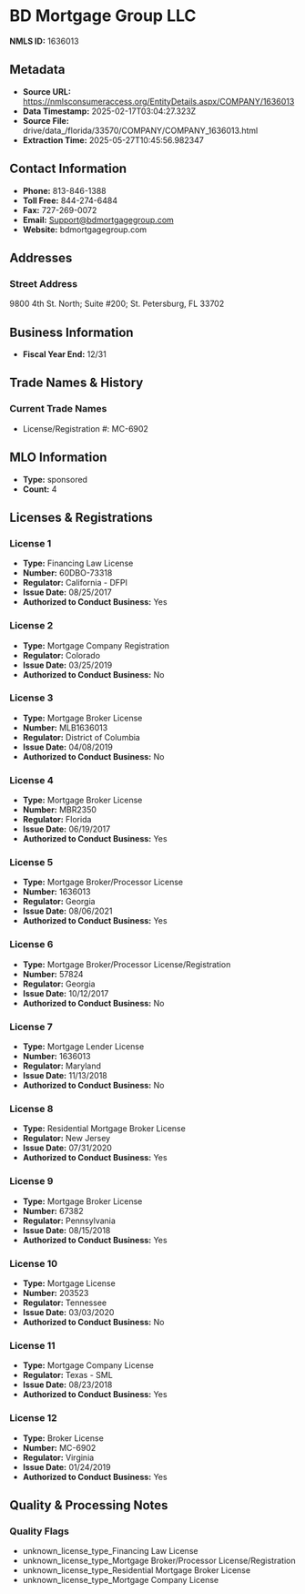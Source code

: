 # BD Mortgage Group LLC

**NMLS ID:** 1636013

## Metadata
- **Source URL:** https://nmlsconsumeraccess.org/EntityDetails.aspx/COMPANY/1636013
- **Data Timestamp:** 2025-02-17T03:04:27.323Z
- **Source File:** drive/data_/florida/33570/COMPANY/COMPANY_1636013.html
- **Extraction Time:** 2025-05-27T10:45:56.982347

## Contact Information
- **Phone:** 813-846-1388
- **Toll Free:** 844-274-6484
- **Fax:** 727-269-0072
- **Email:** Support@bdmortgagegroup.com
- **Website:** bdmortgagegroup.com

## Addresses
### Street Address
9800 4th St. North; Suite #200; St. Petersburg, FL 33702

## Business Information
- **Fiscal Year End:** 12/31

## Trade Names & History
### Current Trade Names
- License/Registration #: MC-6902

## MLO Information
- **Type:** sponsored
- **Count:** 4

## Licenses & Registrations

### License 1
- **Type:** Financing Law License
- **Number:** 60DBO-73318
- **Regulator:** California - DFPI
- **Issue Date:** 08/25/2017
- **Authorized to Conduct Business:** Yes

### License 2
- **Type:** Mortgage Company Registration
- **Regulator:** Colorado
- **Issue Date:** 03/25/2019
- **Authorized to Conduct Business:** No

### License 3
- **Type:** Mortgage Broker License
- **Number:** MLB1636013
- **Regulator:** District of Columbia
- **Issue Date:** 04/08/2019
- **Authorized to Conduct Business:** No

### License 4
- **Type:** Mortgage Broker License
- **Number:** MBR2350
- **Regulator:** Florida
- **Issue Date:** 06/19/2017
- **Authorized to Conduct Business:** Yes

### License 5
- **Type:** Mortgage Broker/Processor License
- **Number:** 1636013
- **Regulator:** Georgia
- **Issue Date:** 08/06/2021
- **Authorized to Conduct Business:** Yes

### License 6
- **Type:** Mortgage Broker/Processor License/Registration
- **Number:** 57824
- **Regulator:** Georgia
- **Issue Date:** 10/12/2017
- **Authorized to Conduct Business:** No

### License 7
- **Type:** Mortgage Lender License
- **Number:** 1636013
- **Regulator:** Maryland
- **Issue Date:** 11/13/2018
- **Authorized to Conduct Business:** No

### License 8
- **Type:** Residential Mortgage Broker License
- **Regulator:** New Jersey
- **Issue Date:** 07/31/2020
- **Authorized to Conduct Business:** Yes

### License 9
- **Type:** Mortgage Broker License
- **Number:** 67382
- **Regulator:** Pennsylvania
- **Issue Date:** 08/15/2018
- **Authorized to Conduct Business:** Yes

### License 10
- **Type:** Mortgage License
- **Number:** 203523
- **Regulator:** Tennessee
- **Issue Date:** 03/03/2020
- **Authorized to Conduct Business:** No

### License 11
- **Type:** Mortgage Company License
- **Regulator:** Texas - SML
- **Issue Date:** 08/23/2018
- **Authorized to Conduct Business:** Yes

### License 12
- **Type:** Broker License
- **Number:** MC-6902
- **Regulator:** Virginia
- **Issue Date:** 01/24/2019
- **Authorized to Conduct Business:** Yes

## Quality & Processing Notes
### Quality Flags
- unknown_license_type_Financing Law License
- unknown_license_type_Mortgage Broker/Processor License/Registration
- unknown_license_type_Residential Mortgage Broker License
- unknown_license_type_Mortgage Company License
